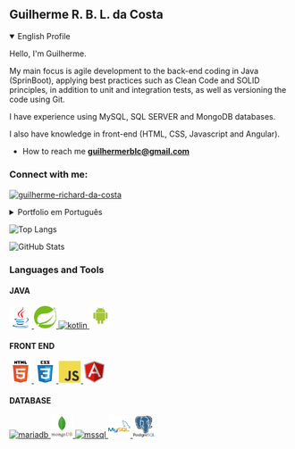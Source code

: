 
## Guilherme R. B. L. da Costa

<details open>
  <summary> English Profile </summary>

Hello, I'm Guilherme.

My main focus is agile development to the back-end coding in Java (SprinBoot), applying best practices such as Clean Code and SOLID principles, in addition to unit and integration tests, as well as versioning the code using Git.

I have experience using MySQL, SQL SERVER and MongoDB databases.

I also have knowledge in front-end (HTML, CSS, Javascript and Angular).

- How to reach me **guilhermerblc@gmail.com**

<h3 align="left">Connect with me:</h3>
<p align="left">
<a href="https://linkedin.com/in/guilherme-richard-da-costa" target="blank"><img align="center" src="https://raw.githubusercontent.com/rahuldkjain/github-profile-readme-generator/master/src/images/icons/Social/linked-in-alt.svg" alt="guilherme-richard-da-costa" height="30" width="40" /></a>
</p>
</details>

<details>
  <summary> Portfolio em Português </summary>

Olá, eu sou o Guilherme.

Meu foco principal é o desenvolvimento voltado ao back-end codificando em Java (SprinBoot), aplicando as melhores práticas como Clean Code e principios SOLID, além de testes unitarios e de integração, como também versionar o código utilizando Git.

Tenho experiência no uso dos banco de dados MySQL, SQL SERVER e MongoDB.

Também tenho conhecimentos em front-end (HTML, CSS, Javascript e Angular).

- Como me contatar **guilhermerblc@gmail.com**

<h3 align="left">Conecte-se comigo:</h3>
<p align="left">
<a href="https://linkedin.com/in/guilherme-richard-da-costa" target="blank"><img align="center" src="https://raw.githubusercontent.com/rahuldkjain/github-profile-readme-generator/master/src/images/icons/Social/linked-in-alt.svg" alt="guilherme-richard-da-costa" height="30" width="40" /></a>
</p>
</details>

![Top Langs](https://github-readme-stats-git-masterrstaa-rickstaa.vercel.app/api/top-langs/?username=GuilhermeRBLC&layout=compact&bg_color=333&border_color=00AA00&title_color=00AA00&text_color=FFF)

![GitHub Stats](https://github-readme-stats.vercel.app/api?username=GuilhermeRBLC&theme=transparent&bg_color=333&border_color=00AA00&show_icons=true&icon_color=FFF&title_color=00AA00&text_color=FFF)

###  Languages and Tools
<p align="left">
  
  <h4>JAVA</h4>
  <a href="https://www.java.com" target="_blank" rel="noreferrer">
    <img src="https://raw.githubusercontent.com/devicons/devicon/master/icons/java/java-original.svg" alt="java" width="40" height="40"/>
  </a>
  <a href="https://spring.io/projects/spring-framework" target="_blank" rel="noreferrer">
    <img src="https://raw.githubusercontent.com/devicons/devicon/master/icons/spring/spring-original.svg" alt="java" width="40" height="40"/>
  </a>
  <a href="https://kotlinlang.org" target="_blank" rel="noreferrer">
    <img src="https://www.vectorlogo.zone/logos/kotlinlang/kotlinlang-icon.svg" alt="kotlin" width="40" height="40"/>
  </a>
  <a href="https://developer.android.com" target="_blank" rel="noreferrer">
    <img src="https://raw.githubusercontent.com/devicons/devicon/master/icons/android/android-original-wordmark.svg" alt="android" width="40" height="40"/>
  </a>
  
  <h4>FRONT END</h4>
  <a href="https://www.w3.org/html/" target="_blank" rel="noreferrer">
    <img src="https://raw.githubusercontent.com/devicons/devicon/master/icons/html5/html5-original-wordmark.svg" alt="html5" width="40" height="40"/>
  </a>
  <a href="https://www.w3schools.com/css/" target="_blank" rel="noreferrer">
    <img src="https://raw.githubusercontent.com/devicons/devicon/master/icons/css3/css3-original-wordmark.svg" alt="css3" width="40" height="40"/>
  </a>
  <a href="https://developer.mozilla.org/en-US/docs/Web/JavaScript" target="_blank" rel="noreferrer">
    <img src="https://raw.githubusercontent.com/devicons/devicon/master/icons/javascript/javascript-original.svg" alt="javascript" width="40" height="40"/>
  </a>
  <a href="https://angular.io/" target="_blank" rel="noreferrer">
    <img src="https://raw.githubusercontent.com/devicons/devicon/master/icons/angularjs/angularjs-original.svg" alt="angular" width="40" height="40"/>
  </a>
  
  <h4>DATABASE</h4>
  <a href="https://mariadb.org/" target="_blank" rel="noreferrer">
    <img src="https://www.vectorlogo.zone/logos/mariadb/mariadb-icon.svg" alt="mariadb" width="40" height="40"/>
  </a>
  <a href="https://www.mongodb.com/" target="_blank" rel="noreferrer">
    <img src="https://raw.githubusercontent.com/devicons/devicon/master/icons/mongodb/mongodb-original-wordmark.svg" alt="mongodb" width="40" height="40"/>
  </a>
  <a href="https://www.microsoft.com/en-us/sql-server" target="_blank" rel="noreferrer">
    <img src="https://www.svgrepo.com/show/303229/microsoft-sql-server-logo.svg" alt="mssql" width="40" height="40"/>
  </a>
  <a href="https://www.mysql.com/" target="_blank" rel="noreferrer">
    <img src="https://raw.githubusercontent.com/devicons/devicon/master/icons/mysql/mysql-original-wordmark.svg" alt="mysql" width="40" height="40"/>
  </a>
  <a href="https://www.postgresql.org" target="_blank" rel="noreferrer">
    <img src="https://raw.githubusercontent.com/devicons/devicon/master/icons/postgresql/postgresql-original-wordmark.svg" alt="postgresql" width="40" height="40"/>
  </a>
  
</p>
